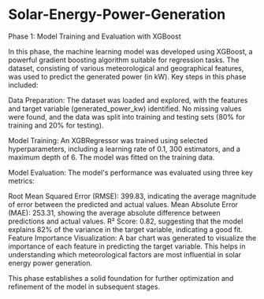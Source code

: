 # Solar-Energy-Power-Generation
Phase 1: Model Training and Evaluation with XGBoost

In this phase, the machine learning model was developed using XGBoost, a powerful gradient boosting algorithm suitable for regression tasks. The dataset, consisting of various meteorological and geographical features, was used to predict the generated power (in kW). Key steps in this phase included:

Data Preparation: The dataset was loaded and explored, with the features and target variable (generated_power_kw) identified. No missing values were found, and the data was split into training and testing sets (80% for training and 20% for testing).

Model Training: An XGBRegressor was trained using selected hyperparameters, including a learning rate of 0.1, 300 estimators, and a maximum depth of 6. The model was fitted on the training data.

Model Evaluation: The model's performance was evaluated using three key metrics:

Root Mean Squared Error (RMSE): 399.83, indicating the average magnitude of error between the predicted and actual values.
Mean Absolute Error (MAE): 253.31, showing the average absolute difference between predictions and actual values.
R² Score: 0.82, suggesting that the model explains 82% of the variance in the target variable, indicating a good fit.
Feature Importance Visualization: A bar chart was generated to visualize the importance of each feature in predicting the target variable. This helps in understanding which meteorological factors are most influential in solar energy power generation.

This phase establishes a solid foundation for further optimization and refinement of the model in subsequent stages.
